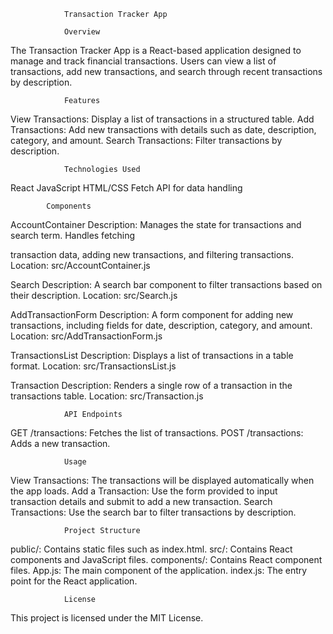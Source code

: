                 Transaction Tracker App

                Overview
The Transaction Tracker App is a React-based application designed to manage and track financial transactions. Users can view a list of transactions, add new transactions, and search through recent transactions by description.


                Features
View Transactions: Display a list of transactions in a structured table.
Add Transactions: Add new transactions with details such as date, description, category, and amount.
Search Transactions: Filter transactions by description.

                Technologies Used
React
JavaScript
HTML/CSS
Fetch API for data handling

            Components

AccountContainer
Description: Manages the state for transactions and search term. Handles fetching 

transaction data, adding new transactions, and filtering transactions.
Location: src/AccountContainer.js

Search
Description: A search bar component to filter transactions based on their description.
Location: src/Search.js

AddTransactionForm
Description: A form component for adding new transactions, including fields for date, description, category, and amount.
Location: src/AddTransactionForm.js

TransactionsList
Description: Displays a list of transactions in a table format.
Location: src/TransactionsList.js

Transaction
Description: Renders a single row of a transaction in the transactions table.
Location: src/Transaction.js

                API Endpoints
GET /transactions: Fetches the list of transactions.
POST /transactions: Adds a new transaction.

                Usage
View Transactions: The transactions will be displayed automatically when the app loads.
Add a Transaction: Use the form provided to input transaction details and submit to add a new transaction.
Search Transactions: Use the search bar to filter transactions by description.

                Project Structure
public/: Contains static files such as index.html.
src/: Contains React components and JavaScript files.
components/: Contains React component files.
App.js: The main component of the application.
index.js: The entry point for the React application.


                License
This project is licensed under the MIT License.


